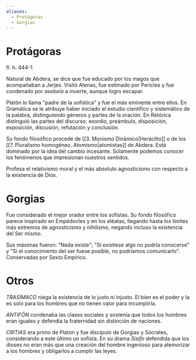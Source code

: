 ```yaml
---
aliases:
  - Protágoras
  - Gorgias
---
```

# Protágoras

fl. h. 444-1

Natural de Abdera, se dice que fue educado por los magos que acompañaban a Jerjes. Visitó Atenas, fue estimado por Pericles y fue condenado por *asebeía* a muerte, aunque logro escapar.

Platón lo llama "padre de la sofística" y fue el más eminente entre ellos. En Gramática se le atribuye haber iniciado el estudio científico y sistemático de la palabra, distinguiendo géneros y partes de la oración. En Retórica distinguió las partes del discurso: exordio, preámbulo, disposición, exposición, discusión, refutación y conclusión.

Su fondo filosófico procede de [[3. Monismo Dinámico|Heráclito]] o de los [[7.  Pluralismo homogéneo. Atomismo|atomistas]] de Abdera. Está dominado por la idea del cambio incesante. Solamente podemos conocer los fenómenos que impresionan nuestros sentidos.

Profesa el relativismo moral y el más absoluto agnosticismo con respecto a la existencia de Dios.

# Gorgias

Fue considerado el mejor orador entre los sofistas. Su fondo filosófico parece inspirado en Empédocles y en los eléatas, llegando hasta los límites más extremos de agnosticismo y nihilismo, negando incluso la existencia del Ser mismo.

Sus máximas fueron: "Nada existe"; "Si existiese algo no podría conocerse" y "Si el conocimiento del ser fuese posible, no podríamos comunicarlo". Conservadas por Sexto Empírico.

# Otros

*TRASÍMACO* niega la existencia de lo justo ni injusto. El bien es el poder y la es solo para los hombres que no tienen valor para incumplirla.

*ANTIFÓN* condenaba las clases sociales y sostenía que todos los hombres eran iguales y defendía la fraternidad sin distinción de naciones.

*CRITIAS* era primo de Platón y fue discípulo de Gorgias y Sócrates, considerando a este último un sofista. En su drama *Sísifo* defendida que los dioses no eran más que una creación del hombre ingenioso para atemorizar a los hombres y obligarlos a cumplir las leyes.